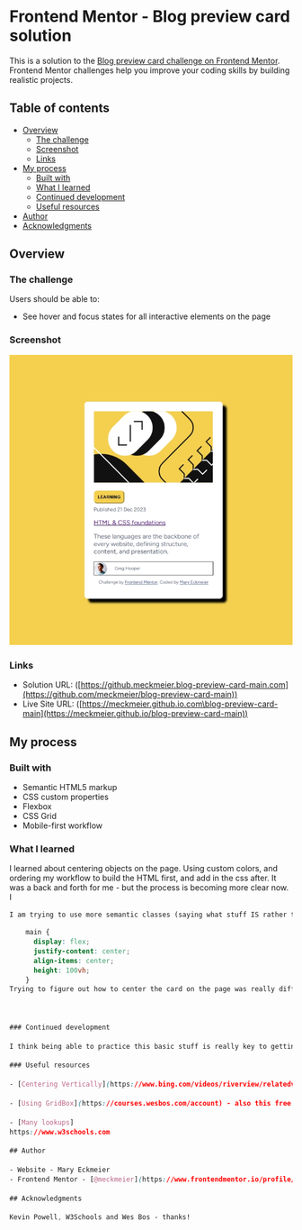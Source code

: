 # Frontend Mentor - Blog preview card solution

This is a solution to the [Blog preview card challenge on Frontend Mentor](https://www.frontendmentor.io/challenges/blog-preview-card-ckPaj01IcS). Frontend Mentor challenges help you improve your coding skills by building realistic projects. 

## Table of contents

- [Overview](#overview)
  - [The challenge](#the-challenge)
  - [Screenshot](#screenshot)
  - [Links](#links)
- [My process](#my-process)
  - [Built with](#built-with)
  - [What I learned](#what-i-learned)
  - [Continued development](#continued-development)
  - [Useful resources](#useful-resources)
- [Author](#author)
- [Acknowledgments](#acknowledgments)


## Overview


### The challenge

Users should be able to:

- See hover and focus states for all interactive elements on the page

### Screenshot

<img src="assets/images/overview.png">


### Links

- Solution URL: ([https://github.meckmeier.blog-preview-card-main.com](https://github.com/meckmeier/blog-preview-card-main))
- Live Site URL: ([https://meckmeier.github.io.com\blog-preview-card-main](https://meckmeier.github.io/blog-preview-card-main))

## My process

### Built with

- Semantic HTML5 markup
- CSS custom properties
- Flexbox
- CSS Grid
- Mobile-first workflow

### What I learned

I learned about centering objects on the page. Using custom colors, and ordering my workflow to build the HTML first, and add in the css after. It was a back and forth for me - but the process is becoming more clear now. I 

```html
I am trying to use more semantic classes (saying what stuff IS rather than how it LOOKS) is tricky but it feels like it will work better when you have a larger site. As I try to lay things out though I have to add more categories, so it's been a bit of an iterative process.
```
```css
    main {
      display: flex;
      justify-content: center;
      align-items: center;
      height: 100vh;
    }
Trying to figure out how to center the card on the page was really difficult to me. Until I added the height: 100vh (offered by emmet in my vs environment) I could not get the vertical alignment to work. I'd love to know why that is, but for now - it works.



### Continued development

I think being able to practice this basic stuff is really key to getting better at it. I am still looking up a lot of coding as I go, but the more I do, it the less I have to look up. 

### Useful resources

- [Centering Vertically](https://www.bing.com/videos/riverview/relatedvideo?q=i+want+to+center+vertically+the+entire+grid+itself+on+a+page+in+css&mid=78C6800F16D425DE965778C6800F16D425DE9657&FORM=VIRE) - This helped me -acknowleding Kevin Powell - the CSS guru!

- [Using GridBox](https://courses.wesbos.com/account) - also this free course from Wes Bos to learn more about grid.

- [Many lookups]
https://www.w3schools.com

## Author

- Website - Mary Eckmeier 
- Frontend Mentor - [@meckmeier](https://www.frontendmentor.io/profile/meckmeier)

## Acknowledgments

Kevin Powell, W3Schools and Wes Bos - thanks!
